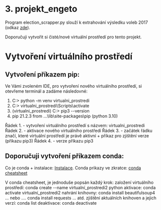 # 3. projekt_engeto
Program election_scrapper.py slouží k extrahování výsledku voleb 2017 (odkaz [zde](https://volby.cz/pls/ps2017nss/ps3?xjazyk=CZ)).

Doporučuji vytvořit si čisté/nové virtuální prostředí pro tento projekt.


# Vytvoření virtuálního prostředí

## Vytvoření příkazem pip:
Ve Vámi zvoleném IDE, pro vytvoření nového virtuálního prostředí, si otevřeme terminál a zadáme následovné:

1. C:\> python -m venv virtualni_prostredi
2. C:\> virtualni_prostredi\Scripts\activate
3. (virtualni_prostredi) C:\>  pip3 --version
4. pip 21.2.3 from ...\lib\site-packages\pip (python 3.10)

Řádek 1. - vytvoření virtuálního prostředí s názvem: virtualni_prostredi
Řádek 2. - aktivace nového virtuálního prostředí
Řádek 3. - začátek řádku značí, které virtuální prostředí je právě aktivní + příkaz pro zjištění verze (příkazu pip3)
Řádek 4. - verze příkazu pip3

## Doporučuji vytvoření příkazem conda:

Co je conda + instalace: [Instalace](https://docs.conda.io/en/latest/miniconda.html).
Conda prikazy ve zkratce: [conda cheatsheet](https://docs.conda.io/projects/conda/en/4.6.0/_downloads/52a95608c49671267e40c689e0bc00ca/conda-cheatsheet.pdf)

V conda cheatsheet, je jednoduše popsán každý krok:
založení virtuálního prostředí: conda create --name virtualní_prostredi2 python
aktivace: conda activate virtualní_prostredi2
nahrání knihovny: conda install beautifulsoup4 ... nebo .... conda install requests ... atd.
zjištění aktuálních knihoven a jejich verzí: conda list
deaktivace: conda deactivate
